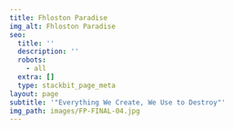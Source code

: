 ```yaml
---
title: Fhloston Paradise
img_alt: Fhloston Paradise
seo:
  title: ''
  description: ''
  robots:
    - all
  extra: []
  type: stackbit_page_meta
layout: page
subtitle: '"Everything We Create, We Use to Destroy"'
img_path: images/FP-FINAL-04.jpg
---
```

